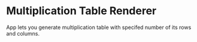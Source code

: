 # Multiplication Table Renderer

App lets you generate multiplication table with specifed number of its rows and columns.